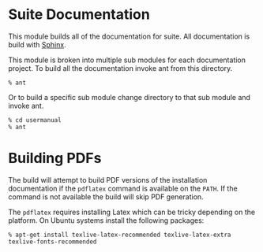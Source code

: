 # Suite Documentation

This module builds all of the documentation for suite. All documentation is build with 
[Sphinx](http://sphinx-doc.org/).

This module is broken into multiple sub modules for each documentation project. To build all the documentation invoke ant from this directory.

    % ant

Or to build a specific sub module change directory to that sub module and invoke ant.

    % cd usermanual
    % ant

# Building PDFs

The build will attempt to build PDF versions of the installation documentation
if the `pdflatex` command is available on the ``PATH``. If the command is
not available the build will skip PDF generation.

The ``pdflatex`` requires installing Latex which can be tricky depending on the
platform. On Ubuntu systems install the following packages:

    % apt-get install texlive-latex-recommended texlive-latex-extra texlive-fonts-recommended
